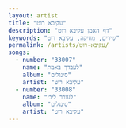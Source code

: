 ```yaml
---
layout: artist
title: "עקיבא רוט"
description: "דף האמן עקיבא רוט"
keywords: "שירים, מוזיקה, עקיבא רוט"
permalink: /artists/עקיבא-רוט/
songs:
  - number: "33007"
    name: "לעבדך באמת"
    album: "סינגלים"
    artist: "עקיבא רוט"
  - number: "33008"
    name: "לעורר ליבי"
    album: "סינגלים"
    artist: "עקיבא רוט"
---
```

